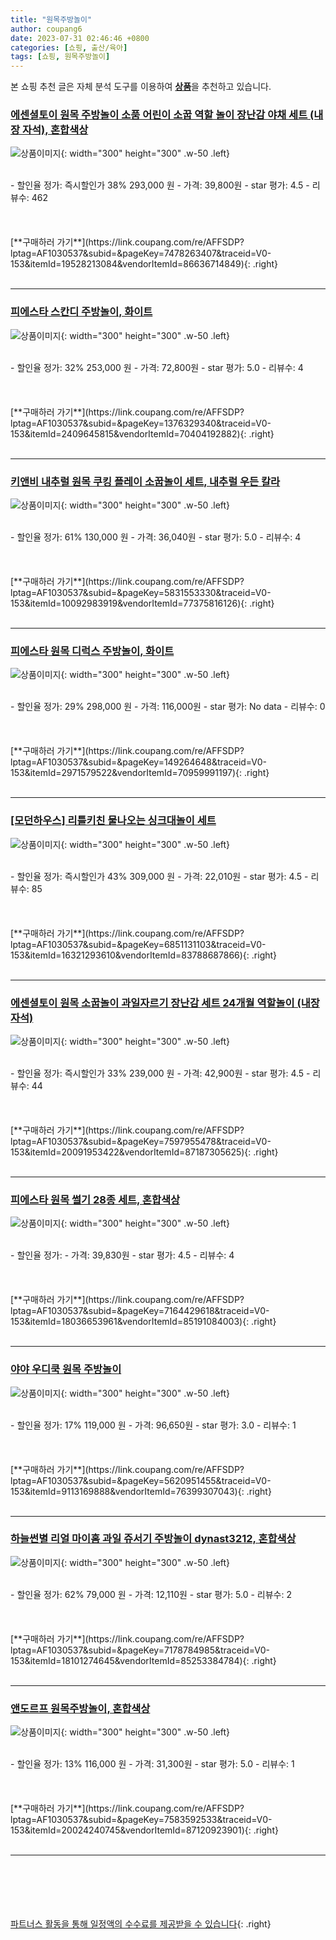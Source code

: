 ```yaml
---
title: "원목주방놀이"
author: coupang6
date: 2023-07-31 02:46:46 +0800
categories: [쇼핑, 출산/육아]
tags: [쇼핑, 원목주방놀이]
---
```


본 쇼핑 추천 글은 자체 분석 도구를 이용하여 [**상품**](https://link.coupang.com/a/bao1ui)을 추천하고 있습니다.

### [에센셜토이 원목 주방놀이 소품 어린이 소꿉 역할 놀이 장난감 야채 세트 (내장 자석), 혼합색상](https://link.coupang.com/re/AFFSDP?lptag=AF1030537&subid=&pageKey=7478263407&traceid=V0-153&itemId=19528213084&vendorItemId=86636714849)

![상품이미지](https://thumbnail10.coupangcdn.com/thumbnails/remote/230x230ex/image/vendor_inventory/a6ea/e34e2e69b4f5a4a1b583ea6f5ef5570fc560fe544be84b866ea27463a08e.jpg){: width="300" height="300" .w-50 .left}


<br>
- 할인율 정가: 즉시할인가 38%  293,000   원
- 가격: 39,800원
- star 평가: 4.5
- 리뷰수: 462
<br>
<br>
<br>
<br>
[**구매하러 가기**](https://link.coupang.com/re/AFFSDP?lptag=AF1030537&subid=&pageKey=7478263407&traceid=V0-153&itemId=19528213084&vendorItemId=86636714849){: .right}
<br>
<br>

---

### [피에스타 스칸디 주방놀이, 화이트](https://link.coupang.com/re/AFFSDP?lptag=AF1030537&subid=&pageKey=1376329340&traceid=V0-153&itemId=2409645815&vendorItemId=70404192882)

![상품이미지](https://thumbnail7.coupangcdn.com/thumbnails/remote/230x230ex/image/retail/images/116888085273958-c83361cb-8844-4967-b59f-89c0f0ed13c3.jpg){: width="300" height="300" .w-50 .left}


<br>
- 할인율 정가: 32%  253,000   원
- 가격: 72,800원
- star 평가: 5.0
- 리뷰수: 4
<br>
<br>
<br>
<br>
[**구매하러 가기**](https://link.coupang.com/re/AFFSDP?lptag=AF1030537&subid=&pageKey=1376329340&traceid=V0-153&itemId=2409645815&vendorItemId=70404192882){: .right}
<br>
<br>

---

### [키앤비 내추럴 원목 쿠킹 플레이 소꿉놀이 세트, 내추럴 우든 칼라](https://link.coupang.com/re/AFFSDP?lptag=AF1030537&subid=&pageKey=5831553330&traceid=V0-153&itemId=10092983919&vendorItemId=77375816126)

![상품이미지](https://thumbnail9.coupangcdn.com/thumbnails/remote/230x230ex/image/rs_quotation_api/tmesdefr/f24df2251bab4a10930021298fd9068c.jpg){: width="300" height="300" .w-50 .left}


<br>
- 할인율 정가: 61%  130,000   원
- 가격: 36,040원
- star 평가: 5.0
- 리뷰수: 4
<br>
<br>
<br>
<br>
[**구매하러 가기**](https://link.coupang.com/re/AFFSDP?lptag=AF1030537&subid=&pageKey=5831553330&traceid=V0-153&itemId=10092983919&vendorItemId=77375816126){: .right}
<br>
<br>

---

### [피에스타 원목 디럭스 주방놀이, 화이트](https://link.coupang.com/re/AFFSDP?lptag=AF1030537&subid=&pageKey=149264648&traceid=V0-153&itemId=2971579522&vendorItemId=70959991197)

![상품이미지](https://thumbnail7.coupangcdn.com/thumbnails/remote/230x230ex/image/retail/images/2020/06/25/16/6/e9d6c33b-72c4-453a-9528-ef309d731dda.jpg){: width="300" height="300" .w-50 .left}


<br>
- 할인율 정가: 29%  298,000   원
- 가격: 116,000원
- star 평가: No data
- 리뷰수: 0
<br>
<br>
<br>
<br>
[**구매하러 가기**](https://link.coupang.com/re/AFFSDP?lptag=AF1030537&subid=&pageKey=149264648&traceid=V0-153&itemId=2971579522&vendorItemId=70959991197){: .right}
<br>
<br>

---

### [[모던하우스] 리틀키친 물나오는 싱크대놀이 세트](https://link.coupang.com/re/AFFSDP?lptag=AF1030537&subid=&pageKey=6851131103&traceid=V0-153&itemId=16321293610&vendorItemId=83788687866)

![상품이미지](https://thumbnail9.coupangcdn.com/thumbnails/remote/230x230ex/image/vendor_inventory/ed72/d0660d93d8df769afec4bc394e7a423402304d79b2f45898e140af065e28.jpg){: width="300" height="300" .w-50 .left}


<br>
- 할인율 정가: 즉시할인가 43%  309,000   원
- 가격: 22,010원
- star 평가: 4.5
- 리뷰수: 85
<br>
<br>
<br>
<br>
[**구매하러 가기**](https://link.coupang.com/re/AFFSDP?lptag=AF1030537&subid=&pageKey=6851131103&traceid=V0-153&itemId=16321293610&vendorItemId=83788687866){: .right}
<br>
<br>

---

### [에센셜토이 원목 소꿉놀이 과일자르기 장난감 세트 24개월 역할놀이 (내장 자석)](https://link.coupang.com/re/AFFSDP?lptag=AF1030537&subid=&pageKey=7597955478&traceid=V0-153&itemId=20091953422&vendorItemId=87187305625)

![상품이미지](https://thumbnail7.coupangcdn.com/thumbnails/remote/230x230ex/image/vendor_inventory/141e/5ed73e03945562c6034a4d8f9e0f5c5f23c1c0bfa2d3c52d89fce9f7e82b.jpg){: width="300" height="300" .w-50 .left}


<br>
- 할인율 정가: 즉시할인가 33%  239,000   원
- 가격: 42,900원
- star 평가: 4.5
- 리뷰수: 44
<br>
<br>
<br>
<br>
[**구매하러 가기**](https://link.coupang.com/re/AFFSDP?lptag=AF1030537&subid=&pageKey=7597955478&traceid=V0-153&itemId=20091953422&vendorItemId=87187305625){: .right}
<br>
<br>

---

### [피에스타 원목 썰기 28종 세트, 혼합색상](https://link.coupang.com/re/AFFSDP?lptag=AF1030537&subid=&pageKey=7164429618&traceid=V0-153&itemId=18036653961&vendorItemId=85191084003)

![상품이미지](https://thumbnail8.coupangcdn.com/thumbnails/remote/230x230ex/image/rs_quotation_api/vjkqdmvp/968d33d80f7448f682108837dd7051b8.jpg){: width="300" height="300" .w-50 .left}


<br>
- 할인율 정가: 
- 가격: 39,830원
- star 평가: 4.5
- 리뷰수: 4
<br>
<br>
<br>
<br>
[**구매하러 가기**](https://link.coupang.com/re/AFFSDP?lptag=AF1030537&subid=&pageKey=7164429618&traceid=V0-153&itemId=18036653961&vendorItemId=85191084003){: .right}
<br>
<br>

---

### [야야 우디쿡 원목 주방놀이](https://link.coupang.com/re/AFFSDP?lptag=AF1030537&subid=&pageKey=5620951455&traceid=V0-153&itemId=9113169888&vendorItemId=76399307043)

![상품이미지](https://thumbnail8.coupangcdn.com/thumbnails/remote/230x230ex/image/retail/images/5033673249781876-7a97ccd4-2f55-4263-9b1f-cebbc3de9b18.jpg){: width="300" height="300" .w-50 .left}


<br>
- 할인율 정가: 17%  119,000   원
- 가격: 96,650원
- star 평가: 3.0
- 리뷰수: 1
<br>
<br>
<br>
<br>
[**구매하러 가기**](https://link.coupang.com/re/AFFSDP?lptag=AF1030537&subid=&pageKey=5620951455&traceid=V0-153&itemId=9113169888&vendorItemId=76399307043){: .right}
<br>
<br>

---

### [하늘썬별 리얼 마이홈 과일 쥬서기 주방놀이 dynast3212, 혼합색상](https://link.coupang.com/re/AFFSDP?lptag=AF1030537&subid=&pageKey=7178784985&traceid=V0-153&itemId=18101274645&vendorItemId=85253384784)

![상품이미지](https://thumbnail8.coupangcdn.com/thumbnails/remote/230x230ex/image/rs_quotation_api/uuna1tyh/bdff8b6dfdd24abdb87ca93f54315ebd.jpg){: width="300" height="300" .w-50 .left}


<br>
- 할인율 정가: 62%  79,000   원
- 가격: 12,110원
- star 평가: 5.0
- 리뷰수: 2
<br>
<br>
<br>
<br>
[**구매하러 가기**](https://link.coupang.com/re/AFFSDP?lptag=AF1030537&subid=&pageKey=7178784985&traceid=V0-153&itemId=18101274645&vendorItemId=85253384784){: .right}
<br>
<br>

---

### [앤도르프 원목주방놀이, 혼합색상](https://link.coupang.com/re/AFFSDP?lptag=AF1030537&subid=&pageKey=7583592533&traceid=V0-153&itemId=20024240745&vendorItemId=87120923901)

![상품이미지](https://thumbnail7.coupangcdn.com/thumbnails/remote/230x230ex/image/retail/images/2023/09/08/10/0/aeb591f8-fa6f-4e61-93d7-5570d426ed77.jpg){: width="300" height="300" .w-50 .left}


<br>
- 할인율 정가: 13%  116,000   원
- 가격: 31,300원
- star 평가: 5.0
- 리뷰수: 1
<br>
<br>
<br>
<br>
[**구매하러 가기**](https://link.coupang.com/re/AFFSDP?lptag=AF1030537&subid=&pageKey=7583592533&traceid=V0-153&itemId=20024240745&vendorItemId=87120923901){: .right}
<br>
<br>

---
<br><br><br><br><br> [파트너스 활동을 통해 일정액의 수수료를 제공받을 수 있습니다](https://link.coupang.com/a/bao1ui){: .right}